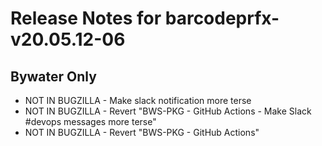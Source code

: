 
# Release Notes for barcodeprfx-v20.05.12-06

## Bywater Only

- NOT IN BUGZILLA - Make slack notification more terse
- NOT IN BUGZILLA - Revert "BWS-PKG - GitHub Actions - Make Slack #devops messages more terse"
- NOT IN BUGZILLA - Revert "BWS-PKG - GitHub Actions"



